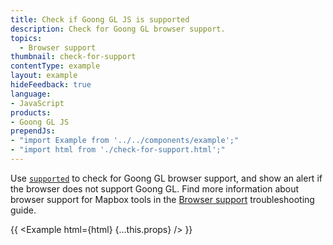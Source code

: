 ```yaml
---
title: Check if Goong GL JS is supported
description: Check for Goong GL browser support.
topics:
  - Browser support
thumbnail: check-for-support
contentType: example
layout: example
hideFeedback: true
language:
- JavaScript
products:
- Goong GL JS
prependJs:
- "import Example from '../../components/example';"
- "import html from './check-for-support.html';"
---
```


Use [`supported`](/goong-js-docs/api/properties/#supported) to check for Goong GL browser support, and show an alert if the browser does not support Goong GL. Find more information about browser support for Mapbox tools in the [Browser support](https://docs.mapbox.com/help/troubleshooting/mapbox-browser-support/) troubleshooting guide.

{{ <Example html={html} {...this.props} /> }}
